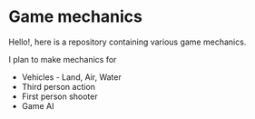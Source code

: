 # Game mechanics #

Hello!, here is a repository containing various game mechanics.

I plan to make mechanics for

* Vehicles - Land, Air, Water
* Third person action
* First person shooter
* Game AI
